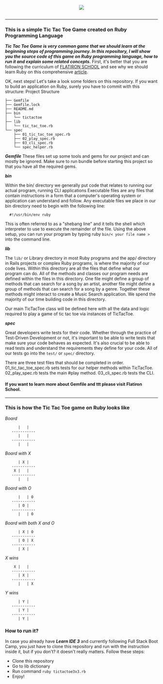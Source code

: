 <div align="center">
<img src="https://www.technotification.com/wp-content/uploads/2016/10/Ruby-Programming-Language-Video-Course-Free.png"><br><br>
</div>

-----------------

### This is a simple Tic Tac Toe Game created on Ruby Programming Language
***Tic Tac Toe Game is very common game that we should learn at the beginning steps of programming journey. In this repository, I will show you the source code of this game on Ruby programming language, how to run it and explain some related concepts.***
First, it's better that you are following the curriculum of [FLATIRON SCHOOL](https://flatironschool.com/) and see why we should learn Ruby on this comprehensive [article](https://medium.com/learn-love-code/why-teach-ruby-bac8416c77ba).

OK, next steps! Let's take a look some folders on this repository.
If you want to build an application on Ruby, surely you have to commit with this structure:
Project Structure
```code
├── Gemfile
├── Gemfile.lock
├── README.md
├── bin
│   └── tictactoe
├── lib
│   └── tic_tac_toe.rb
└── spec
    ├── 01_tic_tac_toe_spec.rb
    ├── 02_play_spec.rb
    ├── 03_cli_spec.rb
    └── spec_helper.rb
```

***Gemfile***
These files set up some tools and gems for our project and can mostly be ignored. Make sure to run bundle before starting this project so that you have all the required gems.


***bin***

Within the bin/ directory we generally put code that relates to running our actual program, running CLI applications
Executable files are any files that contain instructions in a form that a computer's operating system or application can understand and follow. Any executable files we place in our bin directory need to begin with the following line:
```
  #!/usr/bin/env ruby
```
This is often referred to as a "shebang line" and it tells the shell which interpreter to use to execute the remainder of the file.
Using the above setup, you can run your program by typing ruby ```bin/< your file name >``` into the command line.

***lib***

The ```lib/``` or Library directory in most Ruby programs and the app/ directory in Rails projects or complex Ruby programs, is where the majority of our code lives. Within this directory are all the files that define what our program can do. All of the methods and classes our program needs are defined within the files in this directory. One file might define a group of methods that can search for a song by an artist, another file might define a group of methods that can search for a song by a genre. Together these methods might interact to create a Music Search application. We spend the majority of our time building code in this directory.

Our main TicTacToe class will be defined here with all the data and logic required to play a game of tic tac toe via instances of TicTacToe.

***spec***

Great developers write tests for their code. Whether through the practice of Test-Driven Development or not, it's important to be able to write tests that make sure your code behaves as expected. It's also crucial to be able to read tests and understand the requirements they define for your code. All of our tests go into the ```test/``` or ```spec/``` directory.

There are three test files that should be completed in order. 01_tic_tac_toe_spec.rb sets tests for our helper methods within TicTacToe. 02_play_spec.rb tests the main #play method. 03_cli_spec.rb tests the CLI.

#### If you want to learn more about Gemfile and ttt please visit Flatiron School.
------------------
### This is how the Tic Tac Toe game on Ruby looks like
<i>Board</i>
```
      |   |   
   -----------
      |   |   
   -----------
      |   |   
```
<i>Board with X</i>
```
      | X |   
   -----------
    X |   |   
   -----------
      |   |   
```
<i>Board with O</i>
```
      |   | O  
   -----------
      | O |   
   -----------
      |   | O  
```
<i>Board with both X and O</i>
```
      | X | O  
   -----------
      | O | X   
   -----------
      | X |   
```
<i>X wins</i>
```
    X |   |   
   -----------
      | X |   
   -----------
      |   | X 
```
<i>Y wins</i>
```
      | Y |   
   -----------
      | Y |   
   -----------
      | Y | 
```

### How to run it?
In case you already have ***Learn IDE 3*** and currently following Full Stack Boot Camp, you just have to clone this repository and run with the instruction inside it, but if you don't? it doesn't really matters. Follow these steps:
* Clone this repository
* Go to lib dictionary
* Run command ```ruby tictactoe3x3.rb```
* Enjoy!


